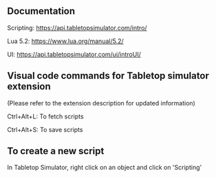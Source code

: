 ## Documentation
Scripting: https://api.tabletopsimulator.com/intro/

Lua 5.2: https://www.lua.org/manual/5.2/

UI: https://api.tabletopsimulator.com/ui/introUI/

## Visual code commands for Tabletop simulator extension
(Please refer to the extension description for updated information)

Ctrl+Alt+L: To fetch scripts

Ctrl+Alt+S: To save scripts

## To create a new script
In Tabletop Simulator, right click on an object and click on 'Scripting'
